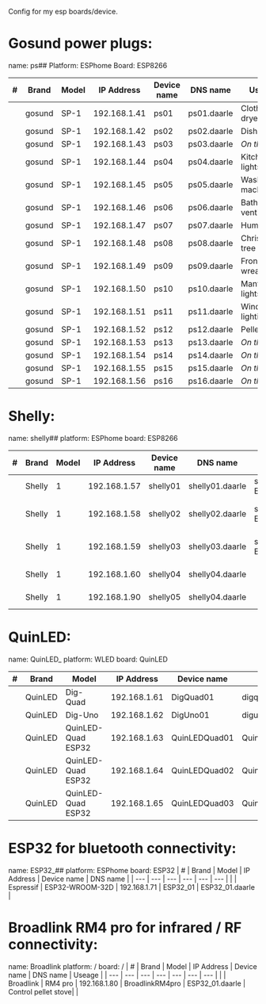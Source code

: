 Config for my esp boards/device.

# Gosund power plugs:
  name: ps##
  Platform: ESPhome
  Board: ESP8266

| # | Brand | Model | IP Address | Device name | DNS name | Useage | 
| --- | --- | --- | --- | --- | --- | --- |
|  | gosund | SP-1 | 192.168.1.41 | ps01 | ps01.daarle | Clothes dryer |
|  | gosund | SP-1 | 192.168.1.42 | ps02 | ps02.daarle | Dishwasher |
|  | gosund | SP-1 | 192.168.1.43 | ps03 | ps03.daarle | *On the shelf* |
|  | gosund | SP-1 | 192.168.1.44 | ps04 | ps04.daarle | Kitchen lights |
|  | gosund | SP-1 | 192.168.1.45 | ps05 | ps05.daarle | Washing machine |
|  | gosund | SP-1 | 192.168.1.46 | ps06 | ps06.daarle | Bathroom ventilation |
|  | gosund | SP-1 | 192.168.1.47 | ps07 | ps07.daarle | Humidifier |
|  | gosund | SP-1 | 192.168.1.48 | ps08 | ps08.daarle | Christmas tree |
|  | gosund | SP-1 | 192.168.1.49 | ps09 | ps09.daarle | Front door wreath |
|  | gosund | SP-1 | 192.168.1.50 | ps10 | ps10.daarle | Mantelpiece lights |
|  | gosund | SP-1 | 192.168.1.51 | ps11 | ps11.daarle | Windowsill lighting |
|  | gosund | SP-1 | 192.168.1.52 | ps12 | ps12.daarle | Pellet stove |
|  | gosund | SP-1 | 192.168.1.53 | ps13 | ps13.daarle | *On the shelf* |
|  | gosund | SP-1 | 192.168.1.54 | ps14 | ps14.daarle | *On the shelf* |
|  | gosund | SP-1 | 192.168.1.55 | ps15 | ps15.daarle | *On the shelf* |
|  | gosund | SP-1 | 192.168.1.56 | ps16 | ps16.daarle | *On the shelf* |

# Shelly:
  name: shelly##
  platform: ESPhome
  board: ESP8266

| # | Brand | Model | IP Address | Device name | DNS name | shelly.click | Useage |
| --- | --- | --- | --- | --- | --- | --- | --- |
|  | Shelly | 1 | 192.168.1.57 | shelly01 | shelly01.daarle | shelly1-E8DB84D373C5 | Front door light |
|  | Shelly | 1 | 192.168.1.58 | shelly02 | shelly02.daarle | shelly1-E8DB84D43472 | Toliot light switch |
|  | Shelly | 1 | 192.168.1.59 | shelly03 | shelly03.daarle | shelly1-E8DB84D37834 | Bathroom light switch |
|  | Shelly | 1 | 192.168.1.60 | shelly04 | shelly04.daarle | | *On the shelf* |
|  | Shelly | 1 | 192.168.1.90 | shelly05 | shelly04.daarle | | *On the shelf* |

# QuinLED:
  name: QuinLED_
  platform: WLED
  board: QuinLED

| # | Brand | Model | IP Address | Device name | DNS name | Useage |
| --- | --- | --- | --- | --- | --- | --- |
|  | QuinLED | Dig-Quad | 192.168.1.61 | DigQuad01 | digquad01.daarle | *On the shelf* |
|  | QuinLED | Dig-Uno | 192.168.1.62 | DigUno01 | diguno01.daarle | *On the shelf* |
|  | QuinLED | QuinLED-Quad ESP32 | 192.168.1.63 | QuinLEDQuad01 | QuinLEDQuad01.daarle | Mantelpiece lights |
|  | QuinLED | QuinLED-Quad ESP32 | 192.168.1.64 | QuinLEDQuad02 | QuinLEDQuad02.daarle | *On the shelf* |
|  | QuinLED | QuinLED-Quad ESP32 | 192.168.1.65 | QuinLEDQuad03 | QuinLEDQuad03.daarle | *On the shelf* |

# ESP32 for bluetooth connectivity:
  name: ESP32_##
  platform: ESPhome
  board: ESP32
| # | Brand | Model | IP Address | Device name | DNS name |
| --- | --- | --- | --- | --- | --- |
|  | Espressif | ESP32-WROOM-32D | 192.168.1.71 | ESP32_01 | ESP32_01.daarle |

# Broadlink RM4 pro for infrared / RF connectivity:
  name: Broadlink
  platform: /
  board: /
| # | Brand | Model | IP Address | Device name | DNS name | Useage |
| --- | --- | --- | --- | --- | --- | --- |
|  | Broadlink | RM4 pro | 192.168.1.80 | BroadlinkRM4pro | ESP32_01.daarle | Control pellet stove| |

